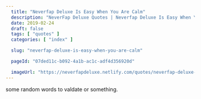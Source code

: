 ```yaml
---
  title: "Neverfap Deluxe Is Easy When You Are Calm"
  description: "NeverFap Deluxe Quotes | Neverfap Deluxe Is Easy When You Are Calm"
  date: 2019-02-24
  draft: false
  tags: [ "quotes" ]
  categories: [ "index" ]

  slug: "neverfap-deluxe-is-easy-when-you-are-calm"

  pageId: "07ded11c-b092-4a1b-ac1c-adf4d356920d"

  imageUrl: "https://neverfapdeluxe.netlify.com/quotes/neverfap-deluxe-is-easy-when-you-are-calm.png"
---
```


some random words to valdate or something.
